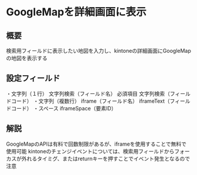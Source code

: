 # GoogleMapを詳細画面に表示
## 概要
検索用フィールドに表示したい地図を入力し、kintoneの詳細画面にGoogleMapの地図を表示する

## 設定フィールド
・文字列（１行） 文字列検索（フィールド名） 必須項目 文字列検索（フィールドコード）
・文字列（複数行） iframe（フィールド名） iframeText（フィールドコード）
・スペース iframeSpace（要素ID）

## 解説
GoogleMapのAPIは有料で回数制限があるが、iframeを使用することで無料で使用可能
kintoneのチェンジイベントについては、検索用フィールドからフォーカスが外れるタイミグ、またはreturnキーを押すことでイベント発生となるので注意